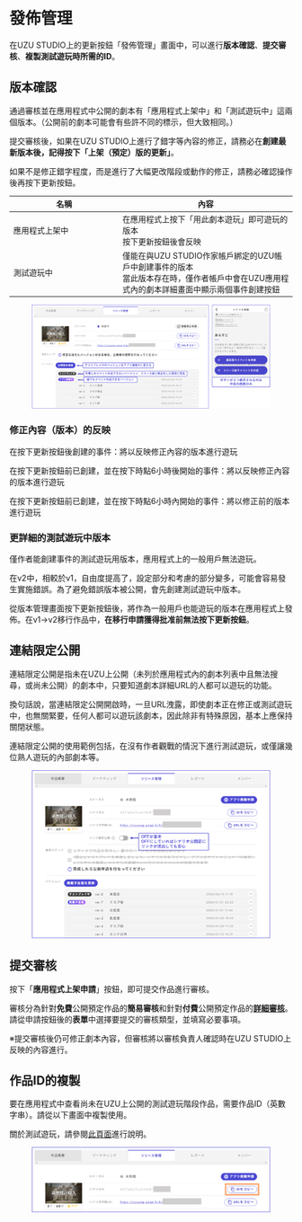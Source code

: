 # 發佈管理

在UZU STUDIO上的更新按鈕「發佈管理」畫面中，可以進行**版本確認**、**提交審核**、**複製測試遊玩時所需的ID**。



## 版本確認

通過審核並在應用程式中公開的劇本有「應用程式上架中」和「測試遊玩中」這兩個版本。（公開前的劇本可能會有些許不同的標示，但大致相同。）

提交審核後，如果在UZU STUDIO上進行了錯字等內容的修正，請務必在**創建最新版本後，記得按下「上架（預定）版的更新」**。

如果不是修正錯字程度，而是進行了大幅更改階段或動作的修正，請務必確認操作後再按下更新按鈕。

<table><thead><tr><th width="180.33333333333331">名稱</th><th>內容</th></tr></thead><tbody><tr><td>應用程式上架中</td><td>在應用程式上按下「用此劇本遊玩」即可遊玩的版本<br>按下更新按鈕後會反映</td></tr><tr><td>測試遊玩中</td><td>僅能在與UZU STUDIO作家帳戶綁定的UZU帳戶中創建事件的版本<br>當此版本存在時，僅作者帳戶中會在UZU應用程式內的劇本詳細畫面中顯示兩個事件創建按鈕</td></tr></tbody></table>

<figure><img src="../.gitbook/assets/image (1) (1).png" alt=""><figcaption></figcaption></figure>



### 修正內容（版本）的反映

在按下更新按鈕後創建的事件：將以反映修正內容的版本進行遊玩

在按下更新按鈕前已創建，並在按下時點6小時後開始的事件：將以反映修正內容的版本進行遊玩

在按下更新按鈕前已創建，並在按下時點6小時內開始的事件：將以修正前的版本進行遊玩



### 更詳細的測試遊玩中版本

僅作者能創建事件的測試遊玩用版本，應用程式上的一般用戶無法遊玩。

在v2中，相較於v1，自由度提高了，設定部分和考慮的部分變多，可能會容易發生實施錯誤。為了避免錯誤版本被公開，會先創建測試遊玩中版本。

從版本管理畫面按下更新按鈕後，將作為一般用戶也能遊玩的版本在應用程式上發佈。在v1→v2移行作品中，**在移行申請獲得批准前無法按下更新按鈕**。



## 連結限定公開

連結限定公開是指未在UZU上公開（未列於應用程式內的劇本列表中且無法搜尋，或尚未公開）的劇本中，只要知道劇本詳細URL的人都可以遊玩的功能。

換句話說，當連結限定公開開啟時，一旦URL洩露，即使劇本正在修正或測試遊玩中，也無關緊要，任何人都可以遊玩該劇本，因此除非有特殊原因，基本上應保持關閉狀態。

連結限定公開的使用範例包括，在沒有作者觀戰的情況下進行測試遊玩，或僅讓幾位熟人遊玩的內部劇本等。

<figure><img src="../.gitbook/assets/image (1) (1) (1).png" alt=""><figcaption></figcaption></figure>



## 提交審核

按下「**應用程式上架申請**」按鈕，即可提交作品進行審核。

審核分為針對**免費**公開預定作品的**簡易審核**和針對**付費**公開預定作品的[**詳細審核**](../overview/makingflow/submit/check.md)。請從申請按鈕後的**表單**中選擇要提交的審核類型，並填寫必要事項。

※提交審核後仍可修正劇本內容，但審核將以審核負責人確認時在UZU STUDIO上反映的內容進行。



## 作品ID的複製

要在應用程式中查看尚未在UZU上公開的測試遊玩階段作品，需要作品ID（英數字串）。請從以下畫面中複製使用。

關於測試遊玩，請參閱[此頁面](../overview/makingflow/testplay.md)進行說明。

<figure><img src="../.gitbook/assets/image (2) (1).png" alt=""><figcaption></figcaption></figure>

